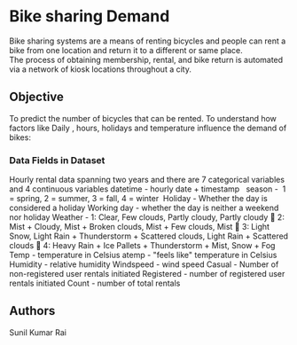 # Bike sharing Demand

Bike sharing systems are a means of renting bicycles and people can rent a bike from one location and return it to a different or same place. 
The process of obtaining membership, rental, and bike return is automated via a network of kiosk locations throughout a city.

## Objective

To predict the number of bicycles that can be rented.
To understand how factors like Daily , hours, holidays and temperature influence the demand of bikes:

### Data Fields in Dataset
Hourly rental data spanning two years and there  are 7 categorical variables and 4 continuous variables
datetime - hourly date + timestamp  
season -  1 = spring, 2 = summer, 3 = fall, 4 = winter 
Holiday - Whether the day is considered a holiday
Working day - whether the day is neither a weekend nor holiday
Weather - 1: Clear, Few clouds, Partly cloudy, Partly cloudy 	       2: Mist + Cloudy, Mist + Broken clouds, Mist + Few clouds, Mist 	       3: Light Snow, Light Rain + Thunderstorm + Scattered clouds, Light Rain + Scattered clouds 	      4: Heavy Rain + Ice Pallets + Thunderstorm + Mist, Snow + Fog 
Temp - temperature in Celsius
atemp - "feels like" temperature in Celsius
Humidity - relative humidity
Windspeed - wind speed
Casual - Number of non-registered user rentals initiated
Registered - number of registered user rentals initiated
Count - number of total rentals 

### 
## Authors

Sunil Kumar Rai
